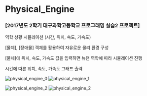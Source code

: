 # Physical_Engine

### [2017년도 2학기 대구과학고등학교 프로그래밍 실습2 프로젝트]

역학 상황 시뮬레이션 (시간, 위치, 속도, 가속도)

[물체], [장애물] 객체를 활용하여 자유로운 물리 환경 구성

[물체]에 위치, 속도, 가속도 값을 입력하면 뉴턴 역학에 따라 시뮬레이션 진행

시간에 따른 위치, 속도, 가속도 그래프 출력

![physical_engine_0](https://user-images.githubusercontent.com/42437315/190107202-7e6bd694-89e7-4efb-a5f0-683d14ddc924.png)
![physical_engine_1](https://user-images.githubusercontent.com/42437315/190107301-c000e95e-97e5-413f-8155-23e59ccbfae3.png)

![physical_engine_2](https://user-images.githubusercontent.com/42437315/190107364-4136d449-26e7-4be2-b659-9b72516f8fa4.png)
![physical_engine_2](https://user-images.githubusercontent.com/42437315/190107364-4136d449-26e7-4be2-b659-9b72516f8fa4.png)
